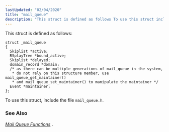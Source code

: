 ```yaml
---
lastUpdated: "02/04/2020"
title: "mail_queue"
description: "This struct is defined as follows To use this struct include the file mail queue h Chapter 32 Mail Queue Functions..."
---
```


This struct is defined as follows:

```
struct _mail_queue
{
  Skiplist *active;
  RSplayTree *bound_active;
  Skiplist *delayed;
  domain_record *domain;
  /* as there can be multiple generations of mail_queue in the system,
   * do not rely on this structure member, use mail_queue_get_maintainer()
   * and mail_queue_set_maintainer() to manipulate the maintainer */
  Event *maintainer;
};
```

To use this struct, include the file `mail_queue.h`.

### <a name="idp34352128"></a> See Also

[*Mail Queue Functions*](/momentum/3/3-api/3-api-mailq) .